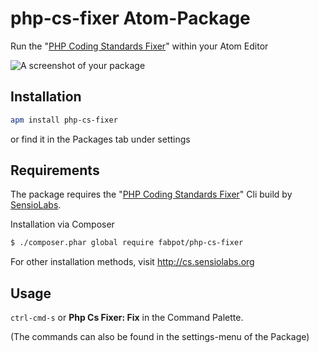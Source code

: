 # php-cs-fixer Atom-Package

Run the "[PHP Coding Standards Fixer](http://cs.sensiolabs.org)" within your Atom Editor

![A screenshot of your package](https://raw.github.com/pfefferle/php-cs-fixer/master/php-cs-fixer.gif)

## Installation

```sh
apm install php-cs-fixer
```

or find it in the Packages tab under settings

## Requirements

The package requires the "[PHP Coding Standards Fixer](http://cs.sensiolabs.org)" Cli build by [SensioLabs](http://sensiolabs.com).

Installation via Composer

```sh
$ ./composer.phar global require fabpot/php-cs-fixer
```

For other installation methods, visit <http://cs.sensiolabs.org>

## Usage

`ctrl-cmd-s` or **Php Cs Fixer: Fix** in the Command Palette.

(The commands can also be found in the settings-menu of the Package)
